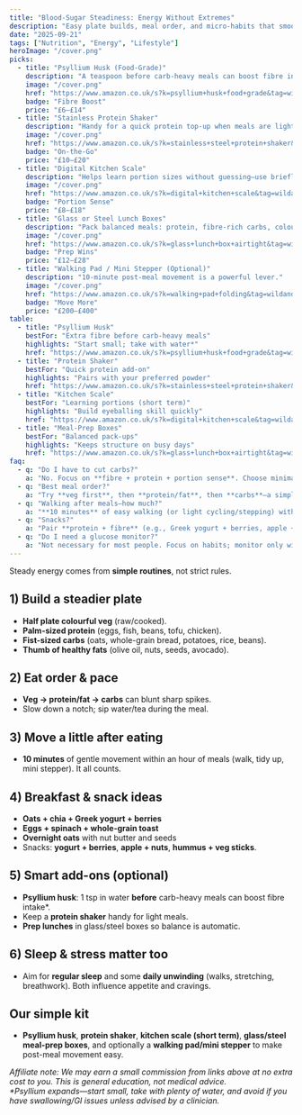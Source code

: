 ```yaml
---
title: "Blood-Sugar Steadiness: Energy Without Extremes"
description: "Easy plate builds, meal order, and micro-habits that smooth spikes—no tracking apps or strict rules needed."
date: "2025-09-21"
tags: ["Nutrition", "Energy", "Lifestyle"]
heroImage: "/cover.png"
picks:
  - title: "Psyllium Husk (Food-Grade)"
    description: "A teaspoon before carb-heavy meals can boost fibre intake.*"
    image: "/cover.png"
    href: "https://www.amazon.co.uk/s?k=psyllium+husk+food+grade&tag=wildandwell0c-21"
    badge: "Fibre Boost"
    price: "£6–£14"
  - title: "Stainless Protein Shaker"
    description: "Handy for a quick protein top-up when meals are light."
    image: "/cover.png"
    href: "https://www.amazon.co.uk/s?k=stainless+steel+protein+shaker&tag=wildandwell0c-21"
    badge: "On-the-Go"
    price: "£10–£20"
  - title: "Digital Kitchen Scale"
    description: "Helps learn portion sizes without guessing—use briefly."
    image: "/cover.png"
    href: "https://www.amazon.co.uk/s?k=digital+kitchen+scale&tag=wildandwell0c-21"
    badge: "Portion Sense"
    price: "£8–£18"
  - title: "Glass or Steel Lunch Boxes"
    description: "Pack balanced meals: protein, fibre-rich carbs, colourful veg."
    image: "/cover.png"
    href: "https://www.amazon.co.uk/s?k=glass+lunch+box+airtight&tag=wildandwell0c-21"
    badge: "Prep Wins"
    price: "£12–£28"
  - title: "Walking Pad / Mini Stepper (Optional)"
    description: "10-minute post-meal movement is a powerful lever."
    image: "/cover.png"
    href: "https://www.amazon.co.uk/s?k=walking+pad+folding&tag=wildandwell0c-21"
    badge: "Move More"
    price: "£200–£400"
table:
  - title: "Psyllium Husk"
    bestFor: "Extra fibre before carb-heavy meals"
    highlights: "Start small; take with water*"
    href: "https://www.amazon.co.uk/s?k=psyllium+husk+food+grade&tag=wildandwell0c-21"
  - title: "Protein Shaker"
    bestFor: "Quick protein add-on"
    highlights: "Pairs with your preferred powder"
    href: "https://www.amazon.co.uk/s?k=stainless+steel+protein+shaker&tag=wildandwell0c-21"
  - title: "Kitchen Scale"
    bestFor: "Learning portions (short term)"
    highlights: "Build eyeballing skill quickly"
    href: "https://www.amazon.co.uk/s?k=digital+kitchen+scale&tag=wildandwell0c-21"
  - title: "Meal-Prep Boxes"
    bestFor: "Balanced pack-ups"
    highlights: "Keeps structure on busy days"
    href: "https://www.amazon.co.uk/s?k=glass+lunch+box+airtight&tag=wildandwell0c-21"
faq:
  - q: "Do I have to cut carbs?"
    a: "No. Focus on **fibre + protein + portion sense**. Choose minimally processed carbs (oats, beans, whole grains, potatoes/rice cooled and reheated) and balance your plate."
  - q: "Best meal order?"
    a: "Try **veg first**, then **protein/fat**, then **carbs**—a simple tweak many people find helpful."
  - q: "Walking after meals—how much?"
    a: "**10 minutes** of easy walking (or light cycling/stepping) within 30–60 minutes after eating can help."
  - q: "Snacks?"
    a: "Pair **protein + fibre** (e.g., Greek yogurt + berries, apple + peanut butter, hummus + carrots)."
  - q: "Do I need a glucose monitor?"
    a: "Not necessary for most people. Focus on habits; monitor only with clinical guidance."
---
```


Steady energy comes from **simple routines**, not strict rules.

## 1) Build a steadier plate
- **Half plate colourful veg** (raw/cooked).  
- **Palm-sized protein** (eggs, fish, beans, tofu, chicken).  
- **Fist-sized carbs** (oats, whole-grain bread, potatoes, rice, beans).  
- **Thumb of healthy fats** (olive oil, nuts, seeds, avocado).

## 2) Eat order & pace
- **Veg → protein/fat → carbs** can blunt sharp spikes.  
- Slow down a notch; sip water/tea during the meal.

## 3) Move a little after eating
- **10 minutes** of gentle movement within an hour of meals (walk, tidy up, mini stepper). It all counts.

## 4) Breakfast & snack ideas
- **Oats + chia + Greek yogurt + berries**  
- **Eggs + spinach + whole-grain toast**  
- **Overnight oats** with nut butter and seeds  
- Snacks: **yogurt + berries**, **apple + nuts**, **hummus + veg sticks**.

## 5) Smart add-ons (optional)
- **Psyllium husk**: 1 tsp in water **before** carb-heavy meals can boost fibre intake*.  
- Keep a **protein shaker** handy for light meals.  
- **Prep lunches** in glass/steel boxes so balance is automatic.

## 6) Sleep & stress matter too
- Aim for **regular sleep** and some **daily unwinding** (walks, stretching, breathwork). Both influence appetite and cravings.

## Our simple kit
- **Psyllium husk**, **protein shaker**, **kitchen scale (short term)**, **glass/steel meal-prep boxes**, and optionally a **walking pad/mini stepper** to make post-meal movement easy.

*Affiliate note: We may earn a small commission from links above at no extra cost to you. This is general education, not medical advice.  
\*Psyllium expands—start small, take with plenty of water, and avoid if you have swallowing/GI issues unless advised by a clinician.*
